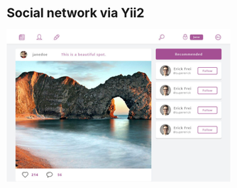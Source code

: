 Social network via Yii2
===============================
![preview](https://github.com/waowl/images-project/raw/master/preview.jpg)
